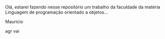 Olá, estarei fazendo nesse repositório um trabalho da faculdade da matéria Linguagem de programação orientado a objetos...




 



Mauricio 

agr vai